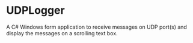 # UDPLogger
A C# Windows form application to receive messages on UDP port(s) and display the messages on a scrolling text box.

